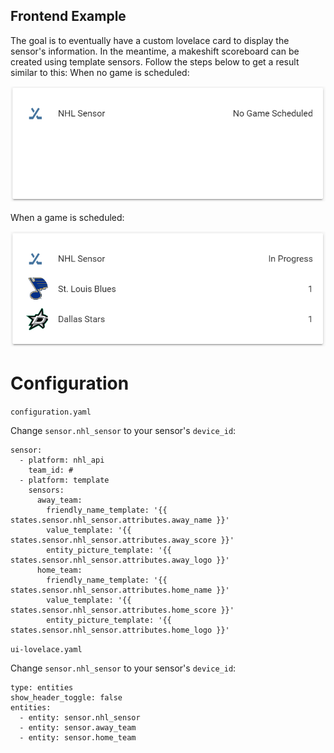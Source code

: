 ## Frontend Example
The goal is to eventually have a custom lovelace card to display the sensor's information. In the meantime, a makeshift scoreboard can be created using template sensors. Follow the steps below to get a result similar to this:
When no game is scheduled:

![No games scheduled](./no_game.png) 

When a game is scheduled:

![With a game scheduled](./with_game.png)

# Configuration
`configuration.yaml`

Change `sensor.nhl_sensor` to your sensor's `device_id`:
```
sensor:
  - platform: nhl_api
    team_id: #
  - platform: template
    sensors:
      away_team:
        friendly_name_template: '{{ states.sensor.nhl_sensor.attributes.away_name }}'
        value_template: '{{ states.sensor.nhl_sensor.attributes.away_score }}'
        entity_picture_template: '{{ states.sensor.nhl_sensor.attributes.away_logo }}'
      home_team:
        friendly_name_template: '{{ states.sensor.nhl_sensor.attributes.home_name }}'
        value_template: '{{ states.sensor.nhl_sensor.attributes.home_score }}'
        entity_picture_template: '{{ states.sensor.nhl_sensor.attributes.home_logo }}'
```
  
`ui-lovelace.yaml`

Change `sensor.nhl_sensor` to your sensor's `device_id`:
```
type: entities
show_header_toggle: false
entities:
  - entity: sensor.nhl_sensor
  - entity: sensor.away_team
  - entity: sensor.home_team
```
